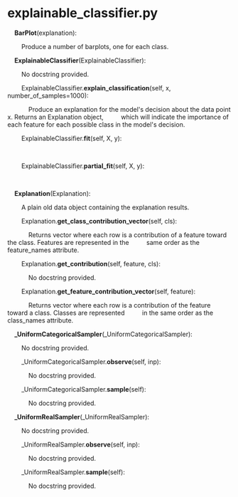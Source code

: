 # explainable_classifier.py





&nbsp;&nbsp;&nbsp;&nbsp;**BarPlot**(explanation):

&nbsp;&nbsp;&nbsp;&nbsp;&nbsp;&nbsp;&nbsp;&nbsp;Produce a number of barplots, one for each class.

&nbsp;&nbsp;&nbsp;&nbsp;**ExplainableClassifier**(ExplainableClassifier):

&nbsp;&nbsp;&nbsp;&nbsp;&nbsp;&nbsp;&nbsp;&nbsp;No docstring provided.

&nbsp;&nbsp;&nbsp;&nbsp;&nbsp;&nbsp;&nbsp;&nbsp;ExplainableClassifier.**explain_classification**(self, x, number_of_samples=1000):

&nbsp;&nbsp;&nbsp;&nbsp;&nbsp;&nbsp;&nbsp;&nbsp;&nbsp;&nbsp;&nbsp;&nbsp;Produce an explanation for the model's decision about the data point x. Returns an Explanation object,
&nbsp;&nbsp;&nbsp;&nbsp;&nbsp;&nbsp;&nbsp;&nbsp;        which will indicate the importance of each feature for each possible class in the model's decision.

&nbsp;&nbsp;&nbsp;&nbsp;&nbsp;&nbsp;&nbsp;&nbsp;ExplainableClassifier.**fit**(self, X, y):

&nbsp;&nbsp;&nbsp;&nbsp;
&nbsp;&nbsp;&nbsp;&nbsp;&nbsp;&nbsp;&nbsp;&nbsp;        

&nbsp;&nbsp;&nbsp;&nbsp;&nbsp;&nbsp;&nbsp;&nbsp;ExplainableClassifier.**partial_fit**(self, X, y):

&nbsp;&nbsp;&nbsp;&nbsp;
&nbsp;&nbsp;&nbsp;&nbsp;&nbsp;&nbsp;&nbsp;&nbsp;        

&nbsp;&nbsp;&nbsp;&nbsp;**Explanation**(Explanation):

&nbsp;&nbsp;&nbsp;&nbsp;&nbsp;&nbsp;&nbsp;&nbsp;A plain old data object containing the explanation results.

&nbsp;&nbsp;&nbsp;&nbsp;&nbsp;&nbsp;&nbsp;&nbsp;Explanation.**get_class_contribution_vector**(self, cls):

&nbsp;&nbsp;&nbsp;&nbsp;&nbsp;&nbsp;&nbsp;&nbsp;&nbsp;&nbsp;&nbsp;&nbsp;Returns vector where each row is a contribution of a feature toward the class. Features are represented in the
&nbsp;&nbsp;&nbsp;&nbsp;&nbsp;&nbsp;&nbsp;&nbsp;        same order as the feature_names attribute.
&nbsp;&nbsp;&nbsp;&nbsp;&nbsp;&nbsp;&nbsp;&nbsp;        

&nbsp;&nbsp;&nbsp;&nbsp;&nbsp;&nbsp;&nbsp;&nbsp;Explanation.**get_contribution**(self, feature, cls):

&nbsp;&nbsp;&nbsp;&nbsp;&nbsp;&nbsp;&nbsp;&nbsp;&nbsp;&nbsp;&nbsp;&nbsp;No docstring provided.

&nbsp;&nbsp;&nbsp;&nbsp;&nbsp;&nbsp;&nbsp;&nbsp;Explanation.**get_feature_contribution_vector**(self, feature):

&nbsp;&nbsp;&nbsp;&nbsp;&nbsp;&nbsp;&nbsp;&nbsp;&nbsp;&nbsp;&nbsp;&nbsp;Returns vector where each row is a contribution of the feature toward a class. Classes are represented
&nbsp;&nbsp;&nbsp;&nbsp;&nbsp;&nbsp;&nbsp;&nbsp;        in the same order as the class_names attribute.

&nbsp;&nbsp;&nbsp;&nbsp;**_UniformCategoricalSampler**(_UniformCategoricalSampler):

&nbsp;&nbsp;&nbsp;&nbsp;&nbsp;&nbsp;&nbsp;&nbsp;No docstring provided.

&nbsp;&nbsp;&nbsp;&nbsp;&nbsp;&nbsp;&nbsp;&nbsp;_UniformCategoricalSampler.**observe**(self, inp):

&nbsp;&nbsp;&nbsp;&nbsp;&nbsp;&nbsp;&nbsp;&nbsp;&nbsp;&nbsp;&nbsp;&nbsp;No docstring provided.

&nbsp;&nbsp;&nbsp;&nbsp;&nbsp;&nbsp;&nbsp;&nbsp;_UniformCategoricalSampler.**sample**(self):

&nbsp;&nbsp;&nbsp;&nbsp;&nbsp;&nbsp;&nbsp;&nbsp;&nbsp;&nbsp;&nbsp;&nbsp;No docstring provided.

&nbsp;&nbsp;&nbsp;&nbsp;**_UniformRealSampler**(_UniformRealSampler):

&nbsp;&nbsp;&nbsp;&nbsp;&nbsp;&nbsp;&nbsp;&nbsp;No docstring provided.

&nbsp;&nbsp;&nbsp;&nbsp;&nbsp;&nbsp;&nbsp;&nbsp;_UniformRealSampler.**observe**(self, inp):

&nbsp;&nbsp;&nbsp;&nbsp;&nbsp;&nbsp;&nbsp;&nbsp;&nbsp;&nbsp;&nbsp;&nbsp;No docstring provided.

&nbsp;&nbsp;&nbsp;&nbsp;&nbsp;&nbsp;&nbsp;&nbsp;_UniformRealSampler.**sample**(self):

&nbsp;&nbsp;&nbsp;&nbsp;&nbsp;&nbsp;&nbsp;&nbsp;&nbsp;&nbsp;&nbsp;&nbsp;No docstring provided.

